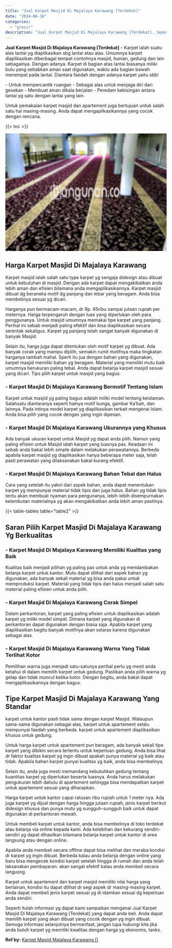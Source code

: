 ```yaml
---
title: "Jual Karpet Masjid Di Majalaya Karawang [Terdekat]"
date: "2024-06-16"
categories: 
  - "grosir"
description: "Jual Karpet Masjid Di Majalaya Karawang [Terdekat]. Seperti itulah informasi yg dapat kami sampaikan mengenai Jual Karpet Masjid Di Majalaya Karawang [Terde..."
---
```


**Jual Karpet Masjid Di Majalaya Karawang \[Terdekat\]** – Karpet ialah suatu alas lantai yg diaplikasikan sbg lantai atau alas. Umumnya karpet diaplikasikan diberbagai tempat contohnya masjid, hunian, gedung dan lain sebagainya. Dengan adanya. Karpet di bagian atas lantai biasanya miliki bulu yang sebabkan aman saat digunakan, waktu ada bagian bawah menempel pada lantai. Diantara faedah dengan adanya karpet yaitu sbb!

\- Untuk mempercantik ruangan - Sebagai alas untuk menjaga diri dari gesekan - Membuat aman dikala berjalan - Peredam kebisingan antara lantai yg satu dengan lantai yang lain.

Untuk pemakaian karpet masjid dan apartement juga bertujuan untuk salah satu hal masing-masing. Anda dapat mengaplikasikannya yang cocok dengan rencana.

{{< toc >}}

![Jual Karpet Masjid Di Majalaya Karawang [Terdekat]](/images/grosir-karpet-murah-79.png)

## Harga Karpet Masjid Di Majalaya Karawang

Karpet masjid ialah salah satu type karpet yg sengaja didesign atau dibuat untuk kebutuhan di masjid. Dengan ada karpet dapat mengakibatkan anda lebih aman dan efisien bilamana anda mengaplikasikannya. Karpet masjid dibuat dg beraneka motif dg panjang dan lebar yang beragam. Anda bisa membelinya sesuai yg dicari.

Harganya pun bermacam-macam, dr Rp. 65ribu sampai jutaan rupiah per meternya. Harga terpengaruh dengan luas yang diperlukan oleh para penggunanya. Untuk masjid umumnya memakai tipe karpet yang panjang. Perihal ini sebab menjadi paling efektif dan bisa diaplikasikan secara serentak sekaligus. Karpet yg panjang telah sangat banyak digunakan di banyak Masjid.

Selain itu, harga juga dapat ditentukan oleh motif karpet yg dibuat. Ada banyak corak yang mampu dipilih, semakin rumit motifnya maka tingkatan harganya tambah mahal. Sperti itu jua dengan bahan yang digunakan, karpet masjid memiliki bahan yg beragam. Material yang memiliki mutu baik umumnya berukuran paling tebal. Anda dapat belanja karpet masjid sesuai yang dicari. Tips pilih karpet untuk masjid yang bagus:

### \- Karpet Masjid Di Majalaya Karawang Bermotif Tentang Islam

Karpet untuk masjid yg paling bagus adalah miliki model tentang keislaman. Salahsatu diantaranya seperti halnya motif bunga, gambar Ka’bah, dan lainnya. Pada intinya model karpet yg diaplikasikan terkait mengenai Islam. Anda bisa pilih yang cocok dengan yang ingin dipesan.

### \- Karpet Masjid Di Majalaya Karawang Ukurannya yang Khusus

Ada banyak ukuran karpet untuk Masjid yg dapat anda pilih. Namun yang paling efisien untuk Masjid ialah karpet yang luasnya pas. Keadaan ini sebab anda bakal lebih simple dalam melakukan perawatannya. Berbeda apabila karpet masjid yg diaplikasikan hanya beberapa meter saja, telah pasti perawatan yang dilaksanakan bakal kurang efektif.

### \- Karpet Masjid Di Majalaya Karawang Bahan Tebal dan Halus

Cara yang setelah itu yakni dari aspek bahan, anda dapat menentukan karpet yg mempunyai material tidak tipis dan juga halus. Bahan yg tidak tipis tentu akan membuat nyaman para pengunanya, lebih-lebih disempurnakan kelembutan materialnya yg akan mengakibatkan anda lebih aman pastinya.

{{< table-tables table="table2" >}}

## Saran Pilih Karpet Masjid Di Majalaya Karawang Yg Berkualitas

### \- Karpet Masjid Di Majalaya Karawang Memiliki Kualitas yang Baik

Kualitas baik menjadi pilihan yg paling pas untuk anda yg mendambakan belanja karpet untuk kantor. Mutu dapat dilihat dari aspek bahan yg digunakan, ada banyak sekali material yg bisa anda pakai untuk memproduksi karpet. Material yang tidak tipis dan halus menjadi salah satu material paling efisien untuk anda pilih.

### \- Karpet Masjid Di Majalaya Karawang Corak Simpel

Dalam perkantoran, karpet yang paling efisien untuk diaplikasikan adalah karpet yg miliki model simpel. Dimana karpet yang digunakan di perkantoran dapat digunakan dengan biasa saja. Apabila karpet yang diaplikasikan begitu banyak motifnya akan selaras karena digunakan sebagai alas.

### \- Karpet Masjid Di Majalaya Karawang Warna Yang Tidak Terlihat Kotor

Pemilihan warna juga menjadi satu-satunya perihal perlu yg mesti anda ketahui di dalam memilih karpet untuk gedung. Pastikan anda pilih warna yg gelap dan tidak muncul ketika kotor. Dengan begitu, anda bakal dapat mengaplikasikannya dengan bagus.

## Tipe Karpet Masjid Di Majalaya Karawang Yang Standar

karpet untuk kantor pasti tidak sama dengan karpet Masjid. Walaupun sama-sama digunakan sebagai alas, karpet untuk apartement selalu mempunyai faedah yang berbeda. karpet untuk apartement diaplikasikan khusus untuk gedung.

Untuk harga karpet untuk apartement pun beragam, ada banyak sekali tipe karpet yang dibikin secara tertentu untuk keperluan gedung. Anda bisa lihat dr faktor kualitas karpet yg ingin dibuat apakah punya material yg baik atau tidak. Apabila bahan karpet punyai kualitas yg baik, anda bisa membelinya.

Selain itu, anda juga mesti memandang kebutuhkan gedung tentang kuantitas karpet yg diperlukan beserta luasnya. Anda harus melakukan pengukuran lebih dahulu di apartement sehingga bisa mendapatkan karpet untuk apartement sesuai yang diharapkan.

Harga karpet untuk kantor capai ratusan ribu rupiah untuk 1 meter nya. Ada juga karpet yg dijual dengan harga hingga jutaan rupiah, jenis karpet berikut didesign khusus dan punya mutu yg sungguh-sungguh baik untuk dapat digunakan di perkantoran mewah.

Untuk membeli karpet untuk kantor, anda bisa membelinya di toko terdekat atau belanja via online kepada kami. Ada kelebihan dan kekurang sendiri-sendiri yg dapat dihasilkan bilamana belanja karpet untuk kantor di area langsung atau dengan online.

Apabila anda membeli secara offline dapat bisa melihat dan meraba kondisi dr karpet yg ingin dibuat. Berbeda kalau anda belanja dengan online yang baru bisa mengecek kondisi karpet setelah hingga di rumah dan anda telah laksanakan pembayaran. akan sangat efektif kalau anda membeli secara langusng.

Karpet untuk apartement dan karpet masjid memiliki nilai harga yang berlainan, kondisi itu dapat dilihat dr segi aspek dr masing-masing karpet. Anda dapat membeli jenis karpet sesuai yg di idamkan sesuai dg keperluan anda sendiri.

Seperti itulah informasi yg dapat kami sampaikan mengenai Jual Karpet Masjid Di Majalaya Karawang \[Terdekat\] yang dapat anda beli. Anda dapat memilih karpet yang akan dibuat yang cocok dengan yg ingin dibuat. Semoga informasi selanjutnya bermanfaat, jangan lupa hubungi kita jika anda butuh karpet yg memiliki kwalitas dengan harga yg ekonomis, tanks.

**Ref by:**  [Karpet Masjid Majalaya Karawang []](https://id.wikipedia.org/wiki/Karpet)
